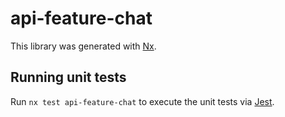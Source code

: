 # api-feature-chat

This library was generated with [Nx](https://nx.dev).

## Running unit tests

Run `nx test api-feature-chat` to execute the unit tests via [Jest](https://jestjs.io).
